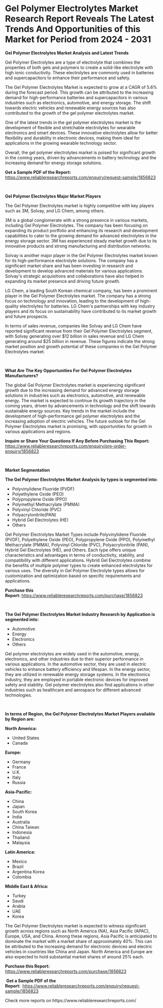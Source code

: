 <p><h1>Gel Polymer Electrolytes Market Research Report Reveals The Latest Trends And Opportunities of this Market for Period from 2024 - 2031</h1></p><p><strong>Gel Polymer Electrolytes Market Analysis and Latest Trends</strong></p>
<p><p>Gel Polymer Electrolytes are a type of electrolyte that combines the properties of both gels and polymers to create a solid-like electrolyte with high ionic conductivity. These electrolytes are commonly used in batteries and supercapacitors to enhance their performance and safety.</p><p>The Gel Polymer Electrolytes Market is expected to grow at a CAGR of 5.6% during the forecast period. This growth can be attributed to the increasing demand for high-performance batteries and supercapacitors in various industries such as electronics, automotive, and energy storage. The shift towards electric vehicles and renewable energy sources has also contributed to the growth of the gel polymer electrolytes market.</p><p>One of the latest trends in the gel polymer electrolytes market is the development of flexible and stretchable electrolytes for wearable electronics and smart devices. These innovative electrolytes allow for better flexibility and durability in electronic devices, making them ideal for applications in the growing wearable technology sector.</p><p>Overall, the gel polymer electrolytes market is poised for significant growth in the coming years, driven by advancements in battery technology and the increasing demand for energy storage solutions.</p></p>
<p><strong>Get a Sample PDF of the Report:&nbsp;</strong> <a href="https://www.reliableresearchreports.com/enquiry/request-sample/1856823">https://www.reliableresearchreports.com/enquiry/request-sample/1856823</a></p>
<p>&nbsp;</p>
<p><strong>Gel Polymer Electrolytes Major Market Players</strong></p>
<p><p>The Gel Polymer Electrolytes market is highly competitive with key players such as 3M, Solvay, and LG Chem, among others. </p><p>3M is a global conglomerate with a strong presence in various markets, including Gel Polymer Electrolytes. The company has been focusing on expanding its product portfolio and enhancing its research and development capabilities to cater to the growing demand for advanced electrolytes in the energy storage sector. 3M has experienced steady market growth due to its innovative products and strong manufacturing and distribution networks.</p><p>Solvay is another major player in the Gel Polymer Electrolytes market known for its high-performance electrolyte solutions. The company has a significant market share and has been investing in research and development to develop advanced materials for various applications. Solvay's strategic acquisitions and collaborations have also helped in expanding its market presence and driving future growth.</p><p>LG Chem, a leading South Korean chemical company, has been a prominent player in the Gel Polymer Electrolytes market. The company has a strong focus on technology and innovation, leading to the development of high-quality electrolytes for batteries. LG Chem's partnerships with key industry players and its focus on sustainability have contributed to its market growth and future prospects.</p><p>In terms of sales revenue, companies like Solvay and LG Chem have reported significant revenue from their Gel Polymer Electrolytes segment, with Solvay generating over $12 billion in sales revenue and LG Chem generating around $25 billion in revenue. These figures indicate the strong market position and growth potential of these companies in the Gel Polymer Electrolytes market.</p></p>
<p>&nbsp;</p>
<p><strong>What Are The Key Opportunities For Gel Polymer Electrolytes Manufacturers?</strong></p>
<p><p>The global Gel Polymer Electrolytes market is experiencing significant growth due to the increasing demand for advanced energy storage solutions in industries such as electronics, automotive, and renewable energy. The market is expected to continue its growth trajectory in the coming years, driven by advancements in technology and the shift towards sustainable energy sources. Key trends in the market include the development of high-performance gel polymer electrolytes and the increasing adoption of electric vehicles. The future outlook for the Gel Polymer Electrolytes market is promising, with opportunities for growth in various applications and regions.</p></p>
<p><strong>Inquire or Share Your Questions If Any Before Purchasing This Report:</strong> <a href="https://www.reliableresearchreports.com/enquiry/pre-order-enquiry/1856823">https://www.reliableresearchreports.com/enquiry/pre-order-enquiry/1856823</a></p>
<p>&nbsp;</p>
<p><strong>Market Segmentation</strong></p>
<p><strong>The Gel Polymer Electrolytes Market Analysis by types is segmented into:</strong></p>
<p><ul><li>Polyvinylidene Fluoride (PVDF)</li><li>Polyethylene Oxide (PEO)</li><li>Polypropylene Oxide (PPO)</li><li>Polymethyl Methacrylate (PMMA)</li><li>Polyvinyl Chloride (PVC)</li><li>Polyacrylonitrile(PAN)</li><li>Hybrid Gel Electrolytes (HE)</li><li>Others</li></ul></p>
<p><p>Gel Polymer Electrolytes Market Types include Polyvinylidene Fluoride (PVDF), Polyethylene Oxide (PEO), Polypropylene Oxide (PPO), Polymethyl Methacrylate (PMMA), Polyvinyl Chloride (PVC), Polyacrylonitrile (PAN), Hybrid Gel Electrolytes (HE), and Others. Each type offers unique characteristics and advantages in terms of conductivity, stability, and compatibility with different applications. Hybrid Gel Electrolytes combine the benefits of multiple polymer types to create enhanced electrolytes for various uses. The diversity in Gel Polymer Electrolyte types allows for customization and optimization based on specific requirements and applications.</p></p>
<p><strong>Purchase this Report:&nbsp;</strong><a href="https://www.reliableresearchreports.com/purchase/1856823">https://www.reliableresearchreports.com/purchase/1856823</a></p>
<p>&nbsp;</p>
<p><strong>The Gel Polymer Electrolytes Market Industry Research by Application is segmented into:</strong></p>
<p><ul><li>Automotive</li><li>Energy</li><li>Electronics</li><li>Others</li></ul></p>
<p><p>Gel polymer electrolytes are widely used in the automotive, energy, electronics, and other industries due to their superior performance in various applications. In the automotive sector, they are used in electric vehicles to enhance battery efficiency and lifespan. In the energy sector, they are utilized in renewable energy storage systems. In the electronics industry, they are employed in portable electronic devices for improved safety and stability. Gel polymer electrolytes also find applications in other industries such as healthcare and aerospace for different advanced technologies.</p></p>
<p>&nbsp;</p>
<p><strong>In terms of Region, the Gel Polymer Electrolytes Market Players available by Region are:</strong></p>
<p>
    <p> <strong> North America: </strong>
        <ul>
            <li>United States</li>
            <li>Canada</li>
        </ul>
        </p> 
    <p> <strong> Europe: </strong>
        <ul>
            <li>Germany</li>
            <li>France</li>
            <li>U.K.</li>
            <li>Italy</li>
            <li>Russia</li>
        </ul>
        </p> 
    <p> <strong> Asia-Pacific: </strong>
        <ul>
            <li>China</li>
            <li>Japan</li>
            <li>South Korea</li>
            <li>India</li>
            <li>Australia</li>
            <li>China Taiwan</li>
            <li>Indonesia</li>
            <li>Thailand</li>
            <li>Malaysia</li>
        </ul>
        </p> 
    <p> <strong> Latin America: </strong>
        <ul>
            <li>Mexico</li>
            <li>Brazil</li>
            <li>Argentina Korea</li>
            <li>Colombia</li>
        </ul>
        </p> 
    <p> <strong> Middle East & Africa: </strong>
        <ul>
            <li>Turkey</li>
            <li>Saudi</li>
            <li>Arabia</li>
            <li>UAE</li>
            <li>Korea</li>
        </ul>
    </p>
    </p>
<p><p>The Gel Polymer Electrolytes market is expected to witness significant growth across regions such as North America (NA), Asia Pacific (APAC), Europe, USA, and China. Among these regions, Asia Pacific is anticipated to dominate the market with a market share of approximately 40%. This can be attributed to the increasing demand for electronic devices and electric vehicles in countries like China and Japan. North America and Europe are also expected to hold substantial market shares of around 25% each.</p></p>
<p><strong>Purchase this Report: </strong><a href="https://www.reliableresearchreports.com/purchase/1856823">https://www.reliableresearchreports.com/purchase/1856823</a></p>
<p>&nbsp;<strong>Get a Sample PDF of the Report:&nbsp;&nbsp;</strong><a href="https://www.reliableresearchreports.com/enquiry/request-sample/1856823">https://www.reliableresearchreports.com/enquiry/request-sample/1856823</a></p>
<p><strong></strong></p>
<p>Check more reports on https://www.reliableresearchreports.com/</p>